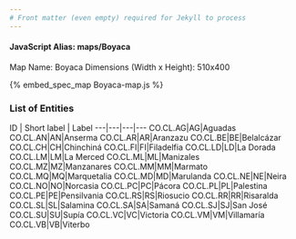 ```yaml
---
# Front matter (even empty) required for Jekyll to process
---
```


#### JavaScript Alias: maps/Boyaca

Map Name: Boyaca
Dimensions (Width x Height): 510x400



{% embed_spec_map Boyaca-map.js %}

### List of Entities

ID | Short label | Label
---|---|---|---
CO.CL.AG|AG|Aguadas
CO.CL.AN|AN|Anserma
CO.CL.AR|AR|Aranzazu
CO.CL.BE|BE|Belalcázar
CO.CL.CH|CH|Chinchiná
CO.CL.FI|FI|Filadelfia
CO.CL.LD|LD|La Dorada
CO.CL.LM|LM|La Merced
CO.CL.ML|ML|Manizales
CO.CL.MZ|MZ|Manzanares
CO.CL.MM|MM|Marmato
CO.CL.MQ|MQ|Marquetalia
CO.CL.MD|MD|Marulanda
CO.CL.NE|NE|Neira
CO.CL.NO|NO|Norcasia
CO.CL.PC|PC|Pácora
CO.CL.PL|PL|Palestina
CO.CL.PE|PE|Pensilvania
CO.CL.RS|RS|Riosucio
CO.CL.RR|RR|Risaralda
CO.CL.SL|SL|Salamina
CO.CL.SA|SA|Samaná
CO.CL.SJ|SJ|San José
CO.CL.SU|SU|Supía
CO.CL.VC|VC|Victoria
CO.CL.VM|VM|Villamaría
CO.CL.VB|VB|Viterbo